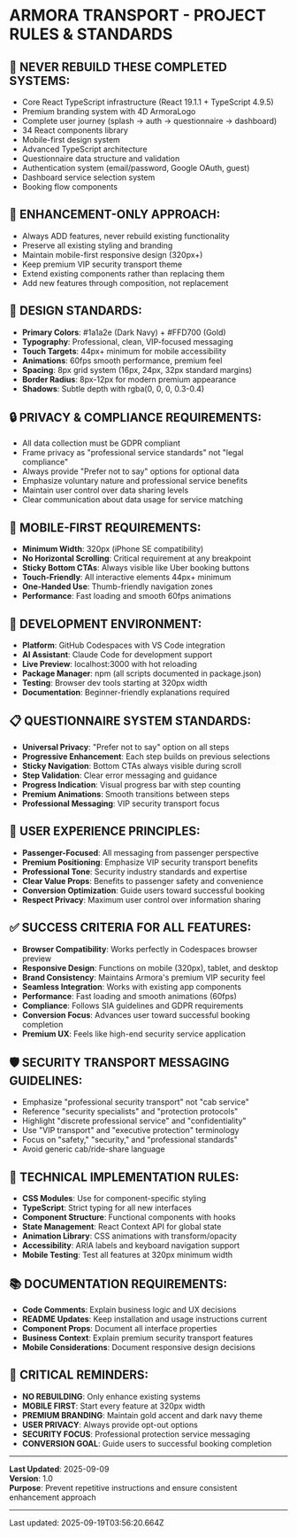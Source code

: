 # ARMORA TRANSPORT - PROJECT RULES & STANDARDS

## 🚫 NEVER REBUILD THESE COMPLETED SYSTEMS:
- Core React TypeScript infrastructure (React 19.1.1 + TypeScript 4.9.5)
- Premium branding system with 4D ArmoraLogo
- Complete user journey (splash → auth → questionnaire → dashboard)
- 34 React components library
- Mobile-first design system
- Advanced TypeScript architecture
- Questionnaire data structure and validation
- Authentication system (email/password, Google OAuth, guest)
- Dashboard service selection system
- Booking flow components

## 🎯 ENHANCEMENT-ONLY APPROACH:
- Always ADD features, never rebuild existing functionality
- Preserve all existing styling and branding
- Maintain mobile-first responsive design (320px+)
- Keep premium VIP security transport theme
- Extend existing components rather than replacing them
- Add new features through composition, not replacement

## 🎨 DESIGN STANDARDS:
- **Primary Colors**: #1a1a2e (Dark Navy) + #FFD700 (Gold)
- **Typography**: Professional, clean, VIP-focused messaging
- **Touch Targets**: 44px+ minimum for mobile accessibility
- **Animations**: 60fps smooth performance, premium feel
- **Spacing**: 8px grid system (16px, 24px, 32px standard margins)
- **Border Radius**: 8px-12px for modern premium appearance
- **Shadows**: Subtle depth with rgba(0, 0, 0, 0.3-0.4)

## 🔒 PRIVACY & COMPLIANCE REQUIREMENTS:
- All data collection must be GDPR compliant
- Frame privacy as "professional service standards" not "legal compliance"
- Always provide "Prefer not to say" options for optional data
- Emphasize voluntary nature and professional service benefits
- Maintain user control over data sharing levels
- Clear communication about data usage for service matching

## 📱 MOBILE-FIRST REQUIREMENTS:
- **Minimum Width**: 320px (iPhone SE compatibility)
- **No Horizontal Scrolling**: Critical requirement at any breakpoint
- **Sticky Bottom CTAs**: Always visible like Uber booking buttons
- **Touch-Friendly**: All interactive elements 44px+ minimum
- **One-Handed Use**: Thumb-friendly navigation zones
- **Performance**: Fast loading and smooth 60fps animations

## 🚀 DEVELOPMENT ENVIRONMENT:
- **Platform**: GitHub Codespaces with VS Code integration
- **AI Assistant**: Claude Code for development support
- **Live Preview**: localhost:3000 with hot reloading
- **Package Manager**: npm (all scripts documented in package.json)
- **Testing**: Browser dev tools starting at 320px width
- **Documentation**: Beginner-friendly explanations required

## 📋 QUESTIONNAIRE SYSTEM STANDARDS:
- **Universal Privacy**: "Prefer not to say" option on all steps
- **Progressive Enhancement**: Each step builds on previous selections
- **Sticky Navigation**: Bottom CTAs always visible during scroll
- **Step Validation**: Clear error messaging and guidance
- **Progress Indication**: Visual progress bar with step counting
- **Premium Animations**: Smooth transitions between steps
- **Professional Messaging**: VIP security transport focus

## 🎯 USER EXPERIENCE PRINCIPLES:
- **Passenger-Focused**: All messaging from passenger perspective
- **Premium Positioning**: Emphasize VIP security transport benefits
- **Professional Tone**: Security industry standards and expertise
- **Clear Value Props**: Benefits to passenger safety and convenience
- **Conversion Optimization**: Guide users toward successful booking
- **Respect Privacy**: Maximum user control over information sharing

## ✅ SUCCESS CRITERIA FOR ALL FEATURES:
- **Browser Compatibility**: Works perfectly in Codespaces browser preview
- **Responsive Design**: Functions on mobile (320px), tablet, and desktop
- **Brand Consistency**: Maintains Armora's premium VIP security feel
- **Seamless Integration**: Works with existing app components
- **Performance**: Fast loading and smooth animations (60fps)
- **Compliance**: Follows SIA guidelines and GDPR requirements
- **Conversion Focus**: Advances user toward successful booking completion
- **Premium UX**: Feels like high-end security service application

## 🛡️ SECURITY TRANSPORT MESSAGING GUIDELINES:
- Emphasize "professional security transport" not "cab service"
- Reference "security specialists" and "protection protocols"
- Highlight "discrete professional service" and "confidentiality"
- Use "VIP transport" and "executive protection" terminology
- Focus on "safety," "security," and "professional standards"
- Avoid generic cab/ride-share language

## 🔧 TECHNICAL IMPLEMENTATION RULES:
- **CSS Modules**: Use for component-specific styling
- **TypeScript**: Strict typing for all new interfaces
- **Component Structure**: Functional components with hooks
- **State Management**: React Context API for global state
- **Animation Library**: CSS animations with transform/opacity
- **Accessibility**: ARIA labels and keyboard navigation support
- **Mobile Testing**: Test all features at 320px minimum width

## 📚 DOCUMENTATION REQUIREMENTS:
- **Code Comments**: Explain business logic and UX decisions
- **README Updates**: Keep installation and usage instructions current
- **Component Props**: Document all interface properties
- **Business Context**: Explain premium security transport features
- **Mobile Considerations**: Document responsive design decisions

## 🚨 CRITICAL REMINDERS:
- **NO REBUILDING**: Only enhance existing systems
- **MOBILE FIRST**: Start every feature at 320px width
- **PREMIUM BRANDING**: Maintain gold accent and dark navy theme
- **USER PRIVACY**: Always provide opt-out options
- **SECURITY FOCUS**: Professional protection service messaging
- **CONVERSION GOAL**: Guide users to successful booking completion

---

**Last Updated**: 2025-09-09  
**Version**: 1.0  
**Purpose**: Prevent repetitive instructions and ensure consistent enhancement approach

---

Last updated: 2025-09-19T03:56:20.664Z
